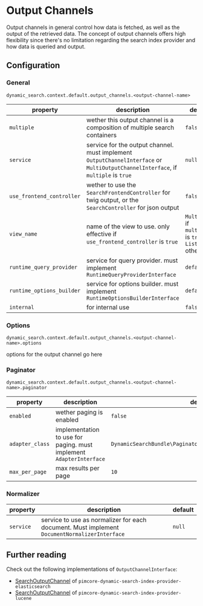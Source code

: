 # Output Channels

Output channels in general control how data is fetched, as well as the output of the retrieved data.
The concept of output channels offers high flexibility since there's no limitation regarding the search index provider and how data is queried and output.

## Configuration

### General
`dynamic_search.context.default.output_channels.<output-channel-name>`

| property                   | description                                                                                                                       | default                                                |
|----------------------------|-----------------------------------------------------------------------------------------------------------------------------------|--------------------------------------------------------|
| `multiple`                 | wether this output channel is a composition of multiple search containers                                                         | `false`                                                |
| `service`                  | service for the output channel. must implement `OutputChannelInterface` or `MultiOutputChannelInterface`, if `multiple` is `true` | `null`                                                 |
| `use_frontend_controller`  | wether to use the `SearchFrontendController` for twig output, or the `SearchController` for json output                           | `false`                                                |
| `view_name`                | name of the view to use. only effective if `use_frontend_controller` is `true`                                                    | `MultiList` if `multiple` is `true`, `List` otherwise. |
| `runtime_query_provider`   | service for query provider. must implement `RuntimeQueryProviderInterface`                                                        | `default`                                              |
| `runtime_options_builder`  | service for options builder. must implement `RuntimeOptionsBuilderInterface`                                                      | `default`                                              |
| `internal`                 | for internal use                                                                                                                  | `false`                                                |

### Options
`dynamic_search.context.default.output_channels.<output-channel-name>.options`

options for the output channel go here

### Paginator
`dynamic_search.context.default.output_channels.<output-channel-name>.paginator`

| property        | description                                                         | default                                                      |
|-----------------|---------------------------------------------------------------------|--------------------------------------------------------------|
| `enabled`       | wether paging is enabled                                            | `false`                                                      |
| `adapter_class` | implementation to use for paging. must implement `AdapterInterface` | `DynamicSearchBundle\Paginator\Adapter\DynamicSearchAdapter` |
| `max_per_page`  | max results per page                                                | `10`                                                         |

### Normalizer

| property      | description                                                                                  | default |
|---------------|----------------------------------------------------------------------------------------------|---------|
| `service`     | service to use as normalizer for each document. Must implement `DocumentNormalizerInterface` | `null`  |

## Further reading

Check out the following implementations of `OutputChannelInterface`:
- [SearchOutputChannel](https://github.com/dachcom-digital/pimcore-dynamic-search-index-provider-elasticsearch/blob/master/src/DsElasticSearchBundle/OutputChannel/SearchOutputChannel.php) of `pimcore-dynamic-search-index-provider-elasticsearch`
- [SearchOutputChannel](https://github.com/dachcom-digital/pimcore-dynamic-search-index-provider-lucene/blob/master/src/DsLuceneBundle/OutputChannel/SearchOutputChannel.php) of `pimcore-dynamic-search-index-provider-lucene`
